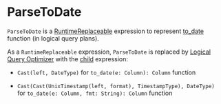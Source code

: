 # ParseToDate

`ParseToDate` is a [RuntimeReplaceable](RuntimeReplaceable.md) expression to represent [to_date](../spark-sql-functions-datetime.md#to_date) function (in logical query plans).

As a `RuntimeReplaceable` expression, `ParseToDate` is replaced by [Logical Query Optimizer](../catalyst/Optimizer.md#ReplaceExpressions) with the [child](#child) expression:

* `Cast(left, DateType)` for `to_date(e: Column): Column` function

* `Cast(Cast(UnixTimestamp(left, format), TimestampType), DateType)` for `to_date(e: Column, fmt: String): Column` function

